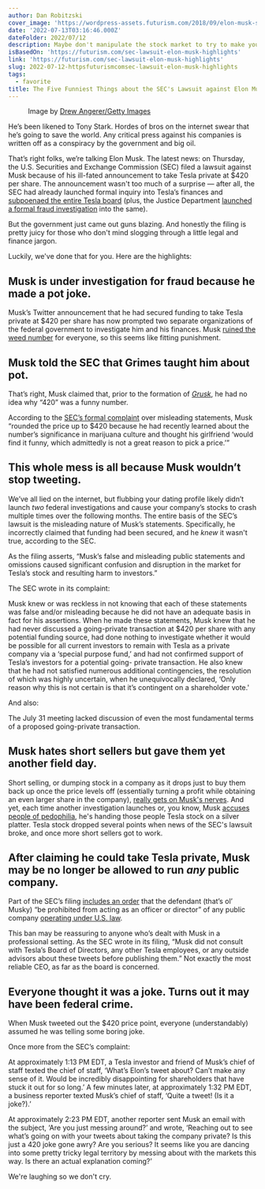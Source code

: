 ```yaml
---
author: Dan Robitzski
cover_image: 'https://wordpress-assets.futurism.com/2018/09/elon-musk-sued-sec1.png'
date: '2022-07-13T03:16:46.000Z'
dateFolder: 2022/07/12
description: Maybe don't manipulate the stock market to try to make your girlfriend laugh.
isBasedOn: 'https://futurism.com/sec-lawsuit-elon-musk-highlights'
link: 'https://futurism.com/sec-lawsuit-elon-musk-highlights'
slug: 2022-07-12-httpsfuturismcomsec-lawsuit-elon-musk-highlights
tags:
  - favorite
title: The Five Funniest Things about the SEC's Lawsuit against Elon Musk
---
```

<figure><figcaption>Image by <a href="https://www.gettyimages.ca/detail/news-photo/entrepreneur-elon-musk-arrives-at-trump-tower-january-6-news-photo/631093302">Drew Angerer/Getty Images</a></figcaption></figure>
<p>He’s been likened to Tony Stark. Hordes of bros on the internet swear that he’s going to save the world. Any critical press against his companies is written off as a conspiracy by the government and big oil.</p>
<p>That’s right folks, we’re talking Elon Musk. The latest news: on Thursday, the U.S. Securities and Exchange Commission (SEC) filed a lawsuit against Musk because of his ill-fated announcement to take Tesla private at $420 per share. The announcement wasn't too much of a surprise — after all, the SEC had already launched formal inquiry into Tesla’s finances and <a href="https://futurism.com/sec-musk-subpoena-tesla-tweets">subpoenaed the entire Tesla board</a> (plus, the Justice Department <a href="https://futurism.com/justice-department-investigating-tesla-fraud">launched a formal fraud investigation</a> into the same).</p>
<p>But the government just came out guns blazing. And honestly the filing is pretty juicy for those who don't mind slogging through a little legal and finance jargon.</p>
<p>Luckily, we've done that for you. Here are the highlights:</p>
<h2><strong>Musk is under investigation for fraud because he made a pot joke.</strong></h2>
<p>Musk’s Twitter announcement that he had secured funding to take Tesla private at $420 per share has now prompted two separate organizations of the federal government to investigate him and his finances. Musk <a href="https://www.vice.com/en_us/article/yw4m3k/elon-musk-smokes-weed-on-joe-rogans-podcast-vgtrn">ruined the weed number</a> for everyone, so this seems like fitting punishment.</p>
<h2><strong>Musk told the SEC that Grimes taught him about pot.</strong></h2>
<p>That’s right, Musk claimed that, prior to the formation of <a href="https://futurism.com/grimes-musk-rococo-basilisk"><em>Grusk</em></a>, he had no idea why “420” was a funny number.</p>
<p>According to the <a href="https://www.zerohedge.com/news/2018-09-27/elon-musk-sued-sec-tesla-stock-tumbles-here-full-complaint">SEC’s formal complaint</a> over misleading statements, Musk “rounded the price up to $420 because he had recently learned about the number’s significance in marijuana culture and thought his girlfriend ‘would find it funny, which admittedly is not a great reason to pick a price.’”</p>
<h2><strong>This whole mess is all because Musk wouldn’t stop tweeting.</strong></h2>
<p>We’ve all lied on the internet, but flubbing your dating profile likely didn’t launch <em>two</em> federal investigations and cause your company’s stocks to crash multiple times over the following months. The entire basis of the SEC’s lawsuit is the misleading nature of Musk’s statements. Specifically, he incorrectly claimed that funding had been secured, and he <em>knew</em> it wasn't true, according to the SEC.</p>
<p>As the filing asserts, “Musk’s false and misleading public statements and omissions caused significant confusion and disruption in the market for Tesla’s stock and resulting harm to investors.”</p>
<p>The SEC wrote in its complaint:</p>
<p>Musk knew or was reckless in not knowing that each of these statements was false and/or misleading because he did not have an adequate basis in fact for his assertions. When he made these statements, Musk knew that he had never discussed a going-private transaction at $420 per share with any potential funding source, had done nothing to investigate whether it would be possible for all current investors to remain with Tesla as a private company via a ‘special purpose fund,’ and had not confirmed support of Tesla’s investors for a potential going- private transaction. He also knew that he had not satisfied numerous additional contingencies, the resolution of which was highly uncertain, when he unequivocally declared, ‘Only reason why this is not certain is that it’s contingent on a shareholder vote.'</p>
<p>And also:</p>
<p>The July 31 meeting lacked discussion of even the most fundamental terms of a proposed going-private transaction.</p>
<h2>Musk hates short sellers but gave them yet another field day.</h2>
<p>Short selling, or dumping stock in a company as it drops just to buy them back up once the price levels off (essentially turning a profit while obtaining an even larger share in the company), <a href="https://futurism.com/tesla-short-sellers-investors-elon-musk">really gets on Musk's nerves</a>. And yet, each time another investigation launches or, you know, Musk <a href="https://www.thecut.com/2018/07/elon-musk-thai-cave-rescue-pedo.html">accuses people of pedophilia</a>, he's handing those people Tesla stock on a silver platter. Tesla stock dropped several points when news of the SEC's lawsuit broke, and once more short sellers got to work.</p>
<h2><strong>After claiming he could take Tesla private, Musk may be no longer be allowed to run <em>any</em> public company.</strong></h2>
<p>Part of the SEC’s filing <a href="https://twitter.com/kadhimshubber/status/1045407900259295233">includes an order</a> that the defendant (that’s ol’ Musky) “be prohibited from acting as an officer or director” of any public company <a href="https://twitter.com/felixsalmon/status/1045409435248676867">operating under U.S. law</a>.</p>
<p>This ban may be reassuring to anyone who’s dealt with Musk in a professional setting. As the SEC wrote in its filing, “Musk did not consult with Tesla’s Board of Directors, any other Tesla employees, or any outside advisors about these tweets before publishing them.” Not exactly the most reliable CEO, as far as the board is concerned.</p>
<h2><strong>Everyone thought it was a joke. Turns out it may have been federal crime.</strong></h2>
<p>When Musk tweeted out the $420 price point, everyone (understandably) assumed he was telling some boring joke.</p>
<p>Once more from the SEC’s complaint:</p>
<p>At approximately 1:13 PM EDT, a Tesla investor and friend of Musk’s chief of staff texted the chief of staff, ‘What’s Elon’s tweet about? Can’t make any sense of it. Would be incredibly disappointing for shareholders that have stuck it out for so long.’ A few minutes later, at approximately 1:32 PM EDT, a business reporter texted Musk’s chief of staff, ‘Quite a tweet! (Is it a joke?).’</p>
<p>At approximately 2:23 PM EDT, another reporter sent Musk an email with the subject, ‘Are you just messing around?’ and wrote, ‘Reaching out to see what’s going on with your tweets about taking the company private? Is this just a 420 joke gone awry? Are you serious? It seems like you are dancing into some pretty tricky legal territory by messing about with the markets this way. Is there an actual explanation coming?’</p>
<p>We're laughing so we don't cry.</p>

